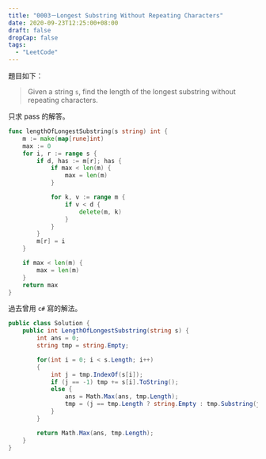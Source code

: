 ```yaml
---
title: "0003－Longest Substring Without Repeating Characters"
date: 2020-09-23T12:25:00+08:00
draft: false
dropCap: false
tags:
  - "LeetCode"
---
```


題目如下：

> Given a string `s`, find the length of the longest substring without repeating characters.

只求 pass 的解答。

```go
func lengthOfLongestSubstring(s string) int {
	m := make(map[rune]int)
	max := 0
	for i, r := range s {
		if d, has := m[r]; has {
			if max < len(m) {
				max = len(m)
			}

			for k, v := range m {
				if v < d {
					delete(m, k)
				}
			}
		}
		m[r] = i
	}

	if max < len(m) {
		max = len(m)
	}
	return max
}
```

過去曾用 `c#` 寫的解法。

```csharp
public class Solution {
    public int LengthOfLongestSubstring(string s) {
        int ans = 0;
        string tmp = string.Empty;

        for(int i = 0; i < s.Length; i++)
        {
            int j = tmp.IndexOf(s[i]);
            if (j == -1) tmp += s[i].ToString();
            else {
                ans = Math.Max(ans, tmp.Length);
                tmp = (j == tmp.Length ? string.Empty : tmp.Substring(j+1)) + s[i].ToString();
            }
        }

        return Math.Max(ans, tmp.Length);
    }
}
```
